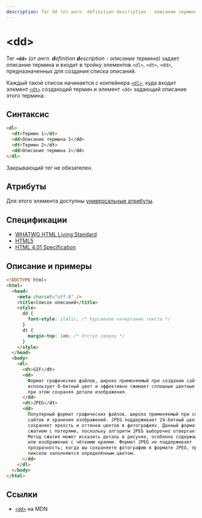 ```yaml
---
description: Тег dd (от англ. definition description - описание термина) задает описание термина и входит в тройку элементов dl, dt, dd, предназначенных для создания списка описаний
---
```


# &lt;dd&gt;

Тег **`<dd>`** _(от англ. **d**efinition **d**escription - описание термина)_ задает описание термина и входит в тройку элементов `<dl>`, `<dt>`, `<dd>`, предназначенных для создания списка описаний.

Каждый такой список начинается с контейнера [`<dl>`](dl.md), куда входит элемент [`<dt>`](dt.md) создающий термин и элемент `<dd>` задающий описание этого термина.

## Синтаксис

```html
<dl>
  <dt>Термин 1</dt>
  <dd>Описание термина 1</dd>
  <dt>Термин 2</dt>
  <dd>Описание термина 2</dd>
</dl>
```

Закрывающий тег не обязателен.

## Атрибуты

Для этого элемента доступны [универсальные атрибуты](uni-attr.md).

## Спецификации

- [WHATWG HTML Living Standard](https://html.spec.whatwg.org/multipage/semantics.html#the-dd-element)
- [HTML5](http://www.w3.org/TR/html5/grouping-content.html#the-dd-element)
- [HTML 4.01 Specification](http://www.w3.org/TR/html401/struct/lists.html#h-10.3)

## Описание и примеры

```html
<!DOCTYPE html>
<html>
  <head>
    <meta charset="utf-8" />
    <title>Список описаний</title>
    <style>
      dd {
        font-style: italic; /* Курсивное начертание текста */
      }
      dt {
        margin-top: 1em; /* Отступ сверху */
      }
    </style>
  </head>
  <body>
    <dl>
      <dt>GIF</dt>
      <dd>
        Формат графических файлов, широко применяемый при создании сайтов. GIF
        использует 8-битный цвет и эффективно сжимает сплошные цветные области,
        при этом сохраняя детали изображения.
      </dd>
      <dt>JPEG</dt>
      <dd>
        Популярный формат графических файлов, широко применяемый при создании
        сайтов и хранения изображений. JPEG поддерживает 24-битный цвет и
        сохраняет яркость и оттенки цветов в фотографиях. Данный формат называют
        сжатием с потерями, поскольку алгоритм JPEG выборочно отвергает данные.
        Метод сжатия может исказить деталь в рисунке, особенно содержащий текст
        или изображение с чёткими краями. Формат JPEG не поддерживает
        прозрачность; когда вы сохраняете фотографию в формате JPEG, прозрачные
        пиксели заполняются определённым цветом.
      </dd>
    </dl>
  </body>
</html>
```

## Ссылки

- [`<dd>`](https://developer.mozilla.org/ru/docs/Web/HTML/Element/dd) на MDN
